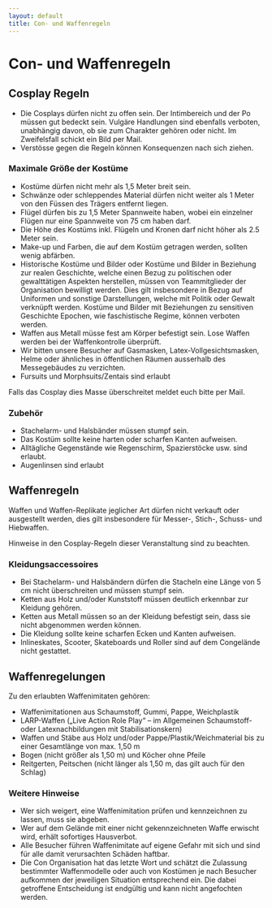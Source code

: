 ```yaml
---
layout: default
title: Con- und Waffenregeln
---
```


# Con- und Waffenregeln

## Cosplay Regeln

- Die Cosplays dürfen nicht zu offen sein. 
Der Intimbereich und der Po müssen gut bedeckt sein. 
Vulgäre Handlungen sind ebenfalls verboten, unabhängig davon, ob sie zum Charakter gehören oder nicht. 
Im Zweifelsfall schickt ein Bild per Mail. 
- Verstösse gegen die Regeln können Konsequenzen nach sich ziehen.

### Maximale Größe der Kostüme

- Kostüme dürfen nicht mehr als 1,5 Meter breit sein. 
- Schwänze oder schleppendes Material dürfen nicht weiter als 1 Meter von den Füssen des Trägers entfernt liegen. 
- Flügel dürfen bis zu 1,5 Meter Spannweite haben, wobei ein einzelner Flügen nur eine Spannweite von 75 cm haben darf. 
- Die Höhe des Kostüms inkl. Flügeln und Kronen darf nicht höher als 2.5 Meter sein. 
- Make-up und Farben, die auf dem Kostüm getragen werden, sollten wenig abfärben. 
- Historische Kostüme und Bilder oder Kostüme und Bilder in Beziehung zur realen Geschichte, welche einen Bezug zu politischen oder gewalttätigen Aspekten herstellen, müssen von Teammitglieder der Organisation bewilligt werden. 
Dies gilt insbesondere in Bezug auf Uniformen und sonstige Darstellungen, welche mit Politik oder Gewalt verknüpft werden. 
Kostüme und Bilder mit Beziehungen zu sensitiven Geschichte Epochen, wie faschistische Regime, können verboten werden. 
- Waffen aus Metall müsse fest am Körper befestigt sein. 
Lose Waffen werden bei der Waffenkontrolle überprüft. 
- Wir bitten unsere Besucher auf Gasmasken, Latex-Vollgesichtsmasken, Helme oder ähnliches in öffentlichen Räumen ausserhalb des Messegebäudes zu verzichten. 
- Fursuits und Morphsuits/Zentais sind erlaubt 

Falls das Cosplay dies Masse überschreitet meldet euch bitte per Mail.

### Zubehör

- Stachelarm- und Halsbänder müssen stumpf sein. 
- Das Kostüm sollte keine harten oder scharfen Kanten aufweisen. 
- Alltägliche Gegenstände wie Regenschirm, Spazierstöcke usw. sind erlaubt. 
- Augenlinsen sind erlaubt 

## Waffenregeln

Waffen und Waffen-Replikate jeglicher Art dürfen nicht verkauft oder ausgestellt werden, dies gilt insbesondere für Messer-, Stich-, Schuss- und Hiebwaffen. 

Hinweise in den Cosplay-Regeln dieser Veranstaltung sind zu beachten.

### Kleidungsaccessoires

- Bei Stachelarm- und Halsbändern dürfen die Stacheln eine Länge von 5 cm nicht überschreiten und müssen stumpf sein.
- Ketten aus Holz und/oder Kunststoff müssen deutlich erkennbar zur Kleidung gehören.
- Ketten aus Metall müssen so an der Kleidung befestigt sein, dass sie nicht abgenommen werden können.
- Die Kleidung sollte keine scharfen Ecken und Kanten aufweisen.
- Inlineskates, Scooter, Skateboards und Roller sind auf dem Congelände nicht gestattet.

## Waffenregelungen

Zu den erlaubten Waffenimitaten gehören:

- Waffenimitationen aus Schaumstoff, Gummi, Pappe, Weichplastik
- LARP-Waffen („Live Action Role Play“ – im Allgemeinen Schaumstoff- oder Latexnachbildungen mit Stabilisationskern)
- Waffen und Stäbe aus Holz und/oder Pappe/Plastik/Weichmaterial bis zu einer Gesamtlänge von max. 1,50 m
- Bogen (nicht größer als 1,50 m) und Köcher ohne Pfeile
- Reitgerten, Peitschen (nicht länger als 1,50 m, das gilt auch für den Schlag)

### Weitere Hinweise

- Wer sich weigert, eine Waffenimitation prüfen und kennzeichnen zu lassen, muss sie abgeben.
- Wer auf dem Gelände mit einer nicht gekennzeichneten Waffe erwischt wird, erhält sofortiges Hausverbot.
- Alle Besucher führen Waffenimitate auf eigene Gefahr mit sich und sind für alle damit verursachten Schäden haftbar.
- Die Con Organisation hat das letzte Wort und schätzt die Zulassung bestimmter Waffenmodelle oder auch von Kostümen je nach Besucher aufkommen der jeweiligen Situation entsprechend ein. Die dabei getroffene Entscheidung ist endgültig und kann nicht angefochten werden.
